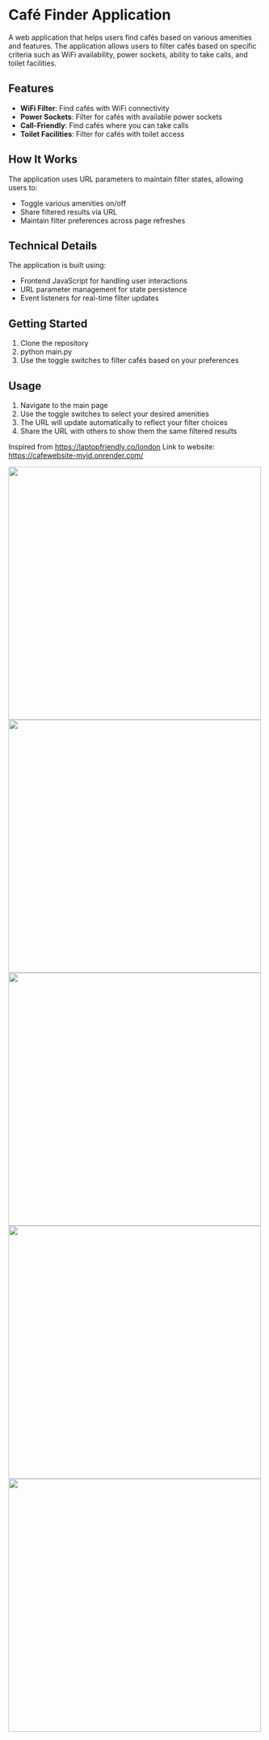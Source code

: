 # Café Finder Application

A web application that helps users find cafés based on various amenities and features. The application allows users to filter cafés based on specific criteria such as WiFi availability, power sockets, ability to take calls, and toilet facilities.

## Features

- **WiFi Filter**: Find cafés with WiFi connectivity
- **Power Sockets**: Filter for cafés with available power sockets
- **Call-Friendly**: Find cafés where you can take calls
- **Toilet Facilities**: Filter for cafés with toilet access

## How It Works

The application uses URL parameters to maintain filter states, allowing users to:
- Toggle various amenities on/off
- Share filtered results via URL
- Maintain filter preferences across page refreshes

## Technical Details

The application is built using:
- Frontend JavaScript for handling user interactions
- URL parameter management for state persistence
- Event listeners for real-time filter updates

## Getting Started

1. Clone the repository
2. python main.py
3. Use the toggle switches to filter cafés based on your preferences

## Usage

1. Navigate to the main page
2. Use the toggle switches to select your desired amenities
3. The URL will update automatically to reflect your filter choices
4. Share the URL with others to show them the same filtered results

Inspired from https://laptopfriendly.co/london
Link to website: https://cafewebsite-mvjd.onrender.com/

<img width="500" src="https://github.com/user-attachments/assets/d82b2db7-6245-443a-b88a-710dc7a7c3a4"/>
<img width="500" src="https://github.com/user-attachments/assets/05220a83-7170-41a7-8c95-bfb760dd6e58" />
<img width="500" src="https://github.com/user-attachments/assets/125fb2ab-5544-454f-a245-854f2fc5c227"/>
<img width="500" src="https://github.com/user-attachments/assets/bf94a7f6-52ce-4bdd-859d-5face49f5aeb"/>
<img width="500" src="https://github.com/user-attachments/assets/24890769-081b-4b74-afc8-41a9b413e023"/>
